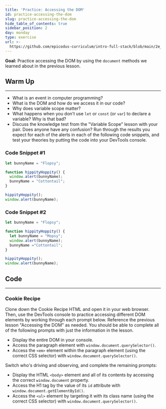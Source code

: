 ```yaml
---
title: 'Practice: Accessing the DOM'
id: practice-accessing-the-dom
slug: practice-accessing-the-dom
hide_table_of_contents: true
sidebar_position: 2
day: monday
type: exercise
url: >-
  https://github.com/epicodus-curriculum/intro-full-stack/blob/main/2e_classwork_practice_accessing_the_DOM.md
---
```


**Goal:** Practice accessing the DOM by using the `document` methods we learned about in the previous lesson.

## Warm Up
---

* What is an event in computer programming?
* What is the DOM and how do we access it in our code?
* Why does variable scope matter?
* What happens when you don't use `let` or `const` (or `var`) to declare a variable?  Why is that bad?
* Discuss the knowledge test from the "Variable Scope" lesson with your pair. Does anyone have any confusion? Run through the results you expect for each of the alerts in each of the following code snippets, and test your theories by putting the code into your DevTools console.

### Code Snippet #1

```javascript
let bunnyName = "Flopsy";

function hippityHoppity() {
  window.alert(bunnyName);
  bunnyName = "Cottontail";
}

hippityHoppity();
window.alert(bunnyName);
```

### Code Snippet #2

```javascript
let bunnyName = "Flopsy";

function hippityHoppity() {
  let bunnyName = "Mopsy";
  window.alert(bunnyName);
  bunnyName ="Cottontail";
}

hippityHoppity();
window.alert(bunnyName);
```

## Code
---

### Cookie Recipe

Clone down the Cookie Recipe HTML and open it in your web browser. Then, use the DevTools console to practice accessing different DOM elements by working through each prompt below. Reference the previous lesson "Accessing the DOM" as needed. You should be able to complete all of the following prompts with just the information in the lesson. 

* Display the entire DOM in your console.
* Access the paragraph element with `window.document.querySelector()`.
* Access the `<em>` element within the paragraph element (using the correct CSS selector) with `window.document.querySelector()`.

Switch who's driving and observing, and complete the remaining prompts:

* Display the HTML `<body>` element and all of its contents by accessing the correct `window.document` property.
* Access the H1 tag by the value of its `id` attribute with `window.document.getElementById()`.
* Access the `<ul>` element by targeting it with its class name (using the correct CSS selector) with `window.document.querySelector()`.